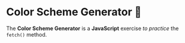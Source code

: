 # Color Scheme Generator 🌈

The **Color Scheme Generator** is a **JavaScript** exercise *to practice* the `fetch()` method.
